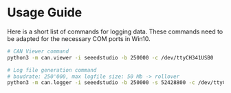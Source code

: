 # Usage Guide

Here is a short list of commands for logging data. These commands need to be adapted for the necessary COM ports in Win10.

```sh
# CAN Viewer command
python3 -m can.viewer -i seeedstudio -b 250000 -c /dev/ttyCH341USB0

# Log file generation command
# baudrate: 250'000, max logfile size: 50 Mb -> rollover
python3 -m can.logger -i seeedstudio -b 250000 -s 52428800 -c /dev/ttyCH341USB0 -f bus_data_dump.log
```